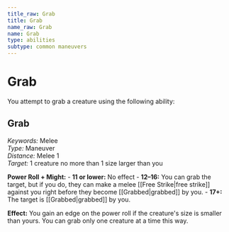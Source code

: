 ```yaml
---
title_raw: Grab
title: Grab
name_raw: Grab
name: Grab
type: abilities
subtype: common maneuvers
---
```


# Grab

You attempt to grab a creature using the following ability:

## Grab

*Keywords:* Melee\
*Type:* Maneuver\
*Distance:* Melee 1\
*Target:* 1 creature no more than 1 size larger than you

**Power Roll + Might:** - **11 or lower:** No effect - **12–16:** You can grab the target, but if you do, they can make a melee [[Free Strike|free strike]] against you right before they become [[Grabbed|grabbed]] by you. - **17+:** The target is [[Grabbed|grabbed]] by you.

**Effect:** You gain an edge on the power roll if the creature's size is smaller than yours. You can grab only one creature at a time this way.
